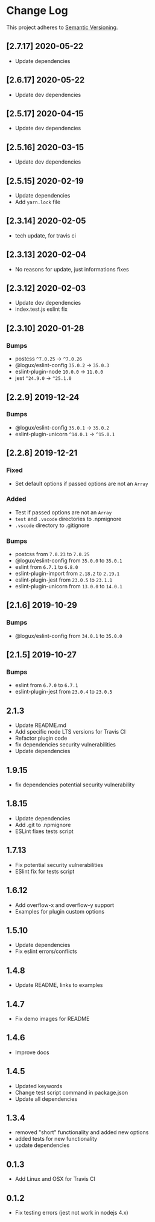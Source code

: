 # Change Log

This project adheres to [Semantic Versioning](http://semver.org/).

## [2.7.17] 2020-05-22

- Update dependencies

## [2.6.17] 2020-05-22

- Update dev dependencies

## [2.5.17] 2020-04-15

- Update dev dependencies

## [2.5.16] 2020-03-15

- Update dev dependencies

## [2.5.15] 2020-02-19

- Update dependencies
- Add `yarn.lock` file

## [2.3.14] 2020-02-05

- tech update, for travis ci

## [2.3.13] 2020-02-04

- No reasons for update, just informations fixes

## [2.3.12] 2020-02-03

- Update dev dependencies
- index.test.js eslint fix

## [2.3.10] 2020-01-28

### Bumps

 - postcss `^7.0.25` → `^7.0.26`
 - @logux/eslint-config `35.0.2` → `35.0.3`
 - eslint-plugin-node `10.0.0` → `11.0.0`
 - jest `^24.9.0` → `^25.1.0`

## [2.2.9] 2019-12-24

### Bumps

 - @logux/eslint-config `35.0.1` → `35.0.2`
 - eslint-plugin-unicorn `^14.0.1` → `^15.0.1`

## [2.2.8] 2019-12-21

### Fixed

 - Set default options if passed options are not an `Array`

### Added

 - Test if passed options are not an `Array`
 - `test` and `.vscode` directories to .npmignore
 - `.vscode` directory to .gitignore

### Bumps

 - postcss from `7.0.23` to `7.0.25`
 - @logux/eslint-config from `35.0.0` to `35.0.1`
 - eslint from `6.7.1` to `6.8.0`
 - eslint-plugin-import from `2.18.2` to `2.19.1`
 - eslint-plugin-jest from `23.0.5` to `23.1.1`
 - eslint-plugin-unicorn from `13.0.0` to `14.0.1`

## [2.1.6] 2019-10-29

### Bumps
  - @logux/eslint-config from `34.0.1` to `35.0.0`

## [2.1.5] 2019-10-27

### Bumps

  - eslint from `6.7.0` to `6.7.1`
  - eslint-plugin-jest from `23.0.4` to `23.0.5`

## 2.1.3

- Update README.md
- Add specific node LTS versions for Travis CI
- Refactor plugin code
- fix dependencies security vulnerabilities
- Update dependencies

## 1.9.15

- fix dependencies potential security vulnerability

## 1.8.15

- Update dependencies
- Add .git to .npmignore
- ESLint fixes tests script

## 1.7.13

- Fix potential security vulnerabilities
- ESlint fix for tests script

## 1.6.12

- Add overflow-x and overflow-y support
- Examples for plugin custom options

## 1.5.10

- Update dependencies
- Fix eslint errors/conflicts

## 1.4.8

- Update README, links to examples

## 1.4.7

- Fix demo images for README

## 1.4.6

- Improve docs

## 1.4.5

- Updated keywords
- Change test script command in package.json
- Update all dependencies

## 1.3.4

- removed "short" functionality and added new options
- added tests for new functionality
- update dependencies

## 0.1.3

- Add Linux and OSX for Travis CI

## 0.1.2

- Fix testing errors (jest not work in nodejs 4.x)
